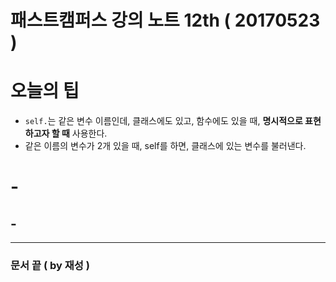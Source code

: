 # 패스트캠퍼스 강의 노트 12th ( 20170523 )

# 오늘의 팁
 - `self.`는 같은 변수 이름인데, 클래스에도 있고, 함수에도 있을 때, **명시적으로 표현하고자 할 때** 사용한다.
 - 같은 이름의 변수가 2개 있을 때, self를 하면, 클래스에 있는 변수를 불러낸다.

# -

## -

---
### 문서 끝 ( by 재성 )